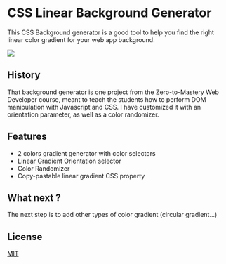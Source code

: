 # CSS Linear Background Generator

This CSS Background generator is a good tool to help you find the right linear color gradient for your web app background.

![](https://github.com/Fly0w/background-generator/blob/main/Media/BackgroundGenerator%20preview-min.gif)

## History

That background generator is one project from the Zero-to-Mastery Web Developer course, meant to teach the students how to perform DOM manipulation with Javascript and CSS. I have customized it with an orientation parameter, as well as a color randomizer.

## Features

- 2 colors gradient generator with color selectors
- Linear Gradient Orientation selector
- Color Randomizer
- Copy-pastable linear gradient CSS property 

## What next ?

The next step is to add other types of color gradient (circular gradient...)

## License

[MIT](https://choosealicense.com/licenses/mit/)
